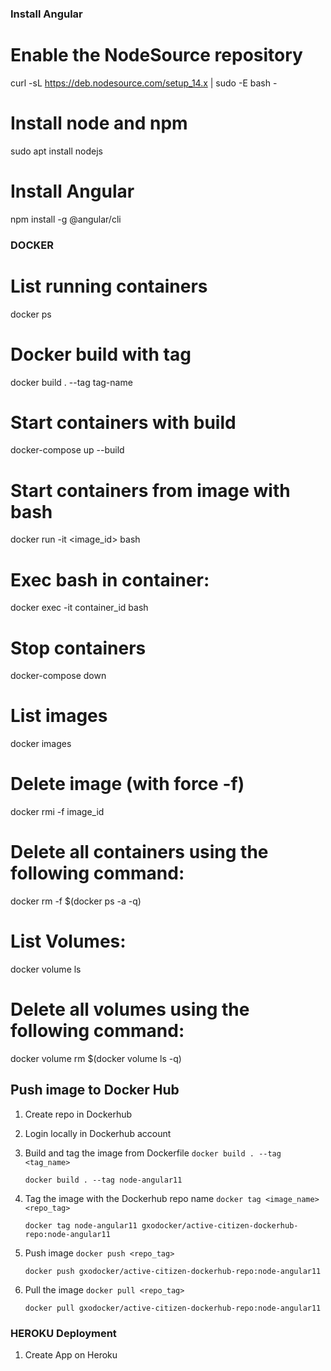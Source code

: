 ### Install Angular
# Enable the NodeSource repository
curl -sL https://deb.nodesource.com/setup_14.x | sudo -E bash -

# Install node and npm
sudo apt install nodejs

# Install Angular
npm install -g @angular/cli


### DOCKER
# List running containers
docker ps

# Docker build with tag
docker build . --tag tag-name

# Start containers with build
docker-compose up --build

# Start containers from image with bash
docker run -it <image_id> bash

# Exec bash in container:
docker exec -it container_id bash

# Stop containers
docker-compose down

# List images
docker images

# Delete image (with force -f)
docker rmi -f image_id

# Delete all containers using the following command:
docker rm -f $(docker ps -a -q)

# List Volumes:
docker volume ls

# Delete all volumes using the following command:
docker volume rm $(docker volume ls -q)

## Push image to Docker Hub
1. Create repo in Dockerhub
   
2. Login locally in Dockerhub account

3. Build and tag the image from Dockerfile
   ```docker build . --tag <tag_name>```
   
   ```docker build . --tag node-angular11```
   
4. Tag the image with the Dockerhub repo name
   ```docker tag <image_name> <repo_tag>```

    ```docker tag node-angular11 gxodocker/active-citizen-dockerhub-repo:node-angular11```

5. Push image
    ```docker push <repo_tag>```
   
    ```docker push gxodocker/active-citizen-dockerhub-repo:node-angular11```

6. Pull the image
    ```docker pull <repo_tag>```
   
    ```docker pull gxodocker/active-citizen-dockerhub-repo:node-angular11```


### HEROKU Deployment
1. Create App on Heroku
